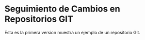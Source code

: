 # Seguimiento de Cambios en Repositorios GIT

Esta es la primera version muestra un ejemplo de un repositorio Git.
